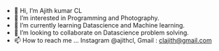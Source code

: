 - 👋 Hi, I’m Ajith kumar CL
- 👀 I’m interested in Programming and Photography.
- 🌱 I’m currently learning Datascience and Machine learning.
- 💞️ I’m looking to collaborate on Datascience problem solving.
- 📫 How to reach me ... Instagram @ajithcl, Gmail :  clajith@gmail.com

<!---
ajithcl/ajithcl is a ✨ special ✨ repository because its `README.md` (this file) appears on your GitHub profile.
You can click the Preview link to take a look at your changes.
--->
